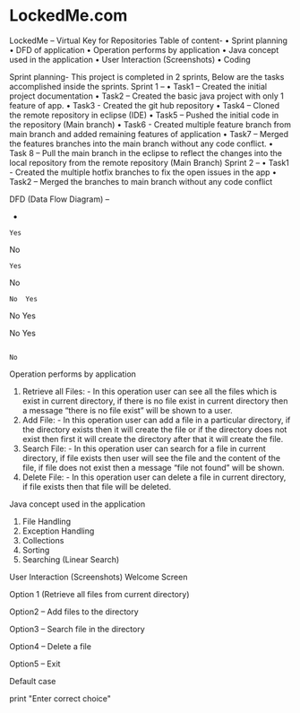 # LockedMe.com
LockedMe – Virtual Key for Repositories
Table of content-
•	Sprint planning
•	DFD of application 
•	Operation performs by application
•	Java concept used in the application
•	User Interaction (Screenshots)
•	Coding

Sprint planning- This project is completed in 2 sprints,
Below are the tasks accomplished inside the sprints.
Sprint 1 – 
•	Task1 – Created the initial project documentation 
•	Task2 – Created the basic java project with only 1 feature of app.
•	Task3 - Created the git hub repository
•	Task4 – Cloned the remote repository in eclipse (IDE)
•	Task5 – Pushed the initial code in the repository (Main branch)
•	Task6 - Created multiple feature branch from main branch and added remaining features of application 
•	Task7 – Merged the features branches into the main branch without any code conflict.
•	Task 8 – Pull the main branch in the eclipse to reflect the changes into the local repository from the remote repository (Main Branch)
Sprint 2 –
•	Task1 - Created the multiple hotfix branches to fix the open issues in the app
•	Task2 – Merged the branches to main branch without any code conflict


DFD (Data Flow Diagram) – 

+


	Yes


No


	Yes


No

	No	Yes



No
	Yes

No
	Yes

                                                                                                               No
		
Operation performs by application
1.	Retrieve all Files: - In this operation user can see all the files which is exist in current directory, if there is no file exist in current directory then a message “there is no file exist” will be shown to a user.
2.	Add File: - In this operation user can add a file in a particular directory, if the directory exists then it will create the file or if the directory does not exist then first it will create the directory after that it will create the file.
3.	Search File: - In this operation user can search for a file in current directory, if file exists then user will see the file and the content of the file, if file does not exist then a message “file not found” will be shown.
4.	Delete File: - In this operation user can delete a file in current directory, if file exists then that file will be deleted.

Java concept used in the application

1.	File Handling 
2.	Exception Handling
3.	Collections
4.	Sorting 
5.	Searching (Linear Search)


User Interaction (Screenshots)
Welcome Screen
 



Option 1 (Retrieve all files from current directory)
 



Option2 – Add files to the directory
 



Option3 – Search file in the directory
 





Option4 – Delete a file
 



Option5 – Exit
 

Default case

 print "Enter correct choice"

